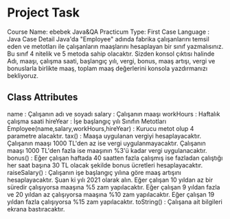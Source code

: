 # Project Task



Course Name: ebebek Java&QA Practicum Type: First Case Language : Java Case Detail Java'da "Employee" adında fabrika çalışanlarını temsil eden ve metotları ile çalışanların maaşlarını hesaplayan bir sınıf yazmalısınız. Bu sınıf 4 nitelik ve 5 metoda sahip olacaktır. Sizden konsol çıktısı halinde Adı, maaşı, çalışma saati, başlangıç yılı, vergi, bonus, maaş artışı, vergi ve bonuslarla birlikte maaş, toplam maaş değerlerini konsola yazdırmanızı bekliyoruz.



## Class Attributes



name : Çalışanın adı ve soyadı salary : Çalışanın maaşı workHours : Haftalık çalışma saati hireYear : İşe başlangıç yılı Sınıfın Metotları Employee(name,salary,workHours,hireYear) : Kurucu metot olup 4 parametre alacaktır. tax() : Maaşa uygulanan vergiyi hesaplayacaktır. Çalışanın maaşı 1000 TL'den az ise vergi uygulanmayacaktır. Çalışanın maaşı 1000 TL'den fazla ise maaşının %3'ü kadar vergi uygulanacaktır. bonus() : Eğer çalışan haftada 40 saatten fazla çalışmış ise fazladan çalıştığı her saat başına 30 TL olacak şekilde bonus ücretleri hesaplayacaktır. raiseSalary() : Çalışanın işe başlangıç yılına göre maaş artışını hesaplayacaktır. Şuan ki yılı 2021 olarak alın. Eğer çalışan 10 yıldan az bir süredir çalışıyorsa maaşına %5 zam yapılacaktır. Eğer çalışan 9 yıldan fazla ve 20 yıldan az çalışıyorsa maaşına %10 zam yapılacaktır. Eğer çalışan 19 yıldan fazla çalışıyorsa %15 zam yapılacaktır. toString() : Çalışana ait bilgileri ekrana bastıracaktır.
